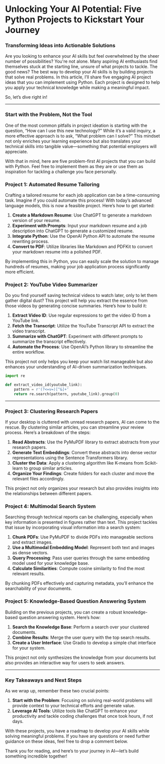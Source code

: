 # Unlocking Your AI Potential: Five Python Projects to Kickstart Your Journey

### Transforming Ideas into Actionable Solutions

Are you looking to enhance your AI skills but feel overwhelmed by the sheer number of possibilities? You're not alone. Many aspiring AI enthusiasts find themselves stuck at the starting line, unsure of what projects to tackle. The good news? The best way to develop your AI skills is by building projects that solve real problems. In this article, I’ll share five engaging AI project ideas that you can implement using Python. Each project is designed to help you apply your technical knowledge while making a meaningful impact.

So, let’s dive right in!

* * *

### Start with the Problem, Not the Tool

One of the most common pitfalls in project ideation is starting with the question, “How can I use this new technology?” While it’s a valid inquiry, a more effective approach is to ask, “What problem can I solve?” This mindset not only enriches your learning experience but also translates your technical skills into tangible value—something that potential employers will appreciate.

With that in mind, here are five problem-first AI projects that you can build with Python. Feel free to implement them as they are or use them as inspiration for tackling a challenge you face personally.

### Project 1: Automated Resume Tailoring

Crafting a tailored resume for each job application can be a time-consuming task. Imagine if you could automate this process! With today’s advanced language models, this is now a feasible project. Here’s how to get started:

1. **Create a Markdown Resume**: Use ChatGPT to generate a markdown version of your resume.
2. **Experiment with Prompts**: Input your markdown resume and a job description into ChatGPT to generate a customized resume.
3. **Integrate Python**: Use the OpenAI Python API to automate the resume rewriting process.
4. **Convert to PDF**: Utilize libraries like Markdown and PDFKit to convert your markdown resume into a polished PDF.

By implementing this in Python, you can easily scale the solution to manage hundreds of resumes, making your job application process significantly more efficient.

### Project 2: YouTube Video Summarizer

Do you find yourself saving technical videos to watch later, only to let them gather digital dust? This project will help you extract the essence from those videos by generating concise summaries. Here’s how to build it:

1. **Extract Video ID**: Use regular expressions to get the video ID from a YouTube link.
2. **Fetch the Transcript**: Utilize the YouTube Transcript API to extract the video transcript.
3. **Summarize with ChatGPT**: Experiment with different prompts to summarize the transcript effectively.
4. **Automate the Process**: Use OpenAI’s Python library to streamline the entire workflow.

This project not only helps you keep your watch list manageable but also enhances your understanding of AI-driven summarization techniques.

```python
import re

def extract_video_id(youtube_link):
    pattern = r'(?<=v=)[^&]+'
    return re.search(pattern, youtube_link).group(0)
```

* * *

### Project 3: Clustering Research Papers

If your desktop is cluttered with unread research papers, AI can come to the rescue. By clustering similar articles, you can streamline your review process. Here’s a breakdown of the steps:

1. **Read Abstracts**: Use the PyMuPDF library to extract abstracts from your research papers.
2. **Generate Text Embeddings**: Convert these abstracts into dense vector representations using the Sentence Transformers library.
3. **Cluster the Data**: Apply a clustering algorithm like K-means from Scikit-learn to group similar articles.
4. **Organize Your Findings**: Create folders for each cluster and move the relevant files accordingly.

This project not only organizes your research but also provides insights into the relationships between different papers.

### Project 4: Multimodal Search System

Searching through technical reports can be challenging, especially when key information is presented in figures rather than text. This project tackles that issue by incorporating visual information into a search system:

1. **Chunk PDFs**: Use PyMuPDF to divide PDFs into manageable sections and extract images.
2. **Use a Multimodal Embedding Model**: Represent both text and images as dense vectors.
3. **Query Processing**: Pass user queries through the same embedding model used for your knowledge base.
4. **Calculate Similarities**: Compute cosine similarity to find the most relevant results.

By chunking PDFs effectively and capturing metadata, you’ll enhance the searchability of your documents.

### Project 5: Knowledge-Based Question Answering System

Building on the previous projects, you can create a robust knowledge-based question answering system. Here’s how:

1. **Search the Knowledge Base**: Perform a search over your clustered documents.
2. **Combine Results**: Merge the user query with the top search results.
3. **Create a User Interface**: Use Gradio to develop a simple chat interface for your system.

This project not only synthesizes the knowledge from your documents but also provides an interactive way for users to seek answers.

* * *

### Key Takeaways and Next Steps

As we wrap up, remember these two crucial points:

1. **Start with the Problem**: Focusing on solving real-world problems will provide context to your technical efforts and generate value.
2. **Leverage AI Tools**: Utilize tools like ChatGPT to enhance your productivity and tackle coding challenges that once took hours, if not days.

With these projects, you have a roadmap to develop your AI skills while solving meaningful problems. If you have any questions or need further guidance on these ideas, feel free to drop a comment below. 

Thank you for reading, and here’s to your journey in AI—let’s build something incredible together!
